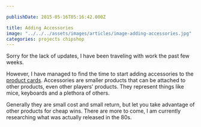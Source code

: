 ```yaml
---

publishDate: 2015-05-16T05:16:42.000Z

title: Adding Accessories
image: "../../../assets/images/articles/image-adding-accessories.jpg"
categories: projects chipshop
---
```


Sorry for the lack of updates, I have been traveling with work the past few weeks.

However, I have managed to find the time to start adding accessories to the [product cards](/cards). Accessories are smaller products that can be attached to other products, even other players' products. They represent things like mice, keyboards and a plethora of others.

Generally they are small cost and small return, but let you take advantage of other products for cheap wins. There are more to come, I am currently researching what was actually released in the 80s.

